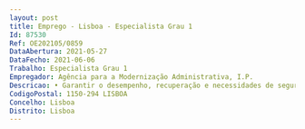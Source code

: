 ```yaml
--- 
layout: post
title: Emprego - Lisboa - Especialista Grau 1
Id: 87530
Ref: OE202105/0859
DataAbertura: 2021-05-27
DataFecho: 2021-06-06
Trabalho: Especialista Grau 1
Empregador: Agência para a Modernização Administrativa, I.P.
Descricao: • Garantir o desempenho, recuperação e necessidades de segurança das comunicações e redes de acordo com os níveis de serviço acordados • Contribuir para a definição das políticas, filosofias de desenho e requisitos das redes • Implementação e melhoria continua de políticas de segurança • Investigar, diagnosticar e resolver problemas de rede • Utilizar ferramentas de gestão de redes para avaliar a carga e desempenho da rede • Manter o conhecimento dos requisitos legais e normativos relevantes relacionados com a segurança e privacidade de rede • Análise e tratamento de vulnerabilidades de segurança de aplicações web • Monitorização e análise de registos e relatórios de equipamentos de segurança de rede • Implementação e operação de plataformas centralizadas de gestão de equipamentos de rede.
CodigoPostal: 1150-294 LISBOA
Concelho: Lisboa
Distrito: Lisboa
--- 
```

